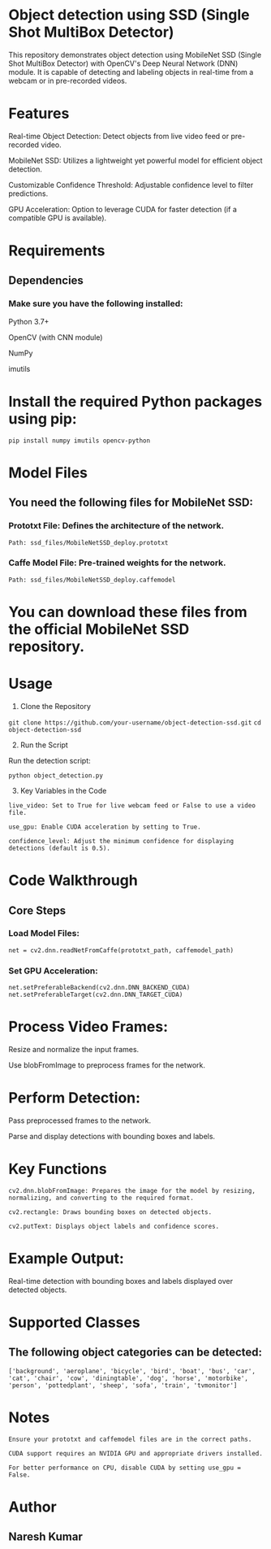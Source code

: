 # Object detection using SSD (Single Shot MultiBox Detector)
This repository demonstrates object detection using MobileNet SSD (Single Shot MultiBox Detector) with OpenCV's Deep Neural Network (DNN) module. It is capable of detecting and labeling objects in real-time from a webcam or in pre-recorded videos.

# Features

Real-time Object Detection: Detect objects from live video feed or pre-recorded video.

MobileNet SSD: Utilizes a lightweight yet powerful model for efficient object detection.

Customizable Confidence Threshold: Adjustable confidence level to filter predictions.

GPU Acceleration: Option to leverage CUDA for faster detection (if a compatible GPU is available).

# Requirements

## Dependencies

### Make sure you have the following installed:

Python 3.7+

OpenCV (with CNN module)

NumPy

imutils

# Install the required Python packages using pip:

``` pip install numpy imutils opencv-python ```

# Model Files

## You need the following files for MobileNet SSD:

### Prototxt File: Defines the architecture of the network.

``` Path: ssd_files/MobileNetSSD_deploy.prototxt ```

### Caffe Model File: Pre-trained weights for the network.

``` Path: ssd_files/MobileNetSSD_deploy.caffemodel ```

# You can download these files from the official MobileNet SSD repository.

# Usage

1. Clone the Repository

``` git clone https://github.com/your-username/object-detection-ssd.git ```
``` cd object-detection-ssd ```

2. Run the Script

Run the detection script:

``` python object_detection.py ```

3. Key Variables in the Code

``` live_video: Set to True for live webcam feed or False to use a video file. ```

``` use_gpu: Enable CUDA acceleration by setting to True. ```

``` confidence_level: Adjust the minimum confidence for displaying detections (default is 0.5). ```

# Code Walkthrough

## Core Steps

### Load Model Files:

``` net = cv2.dnn.readNetFromCaffe(prototxt_path, caffemodel_path) ```

### Set GPU Acceleration:

``` net.setPreferableBackend(cv2.dnn.DNN_BACKEND_CUDA) ```
``` net.setPreferableTarget(cv2.dnn.DNN_TARGET_CUDA) ```

# Process Video Frames:

Resize and normalize the input frames.

Use blobFromImage to preprocess frames for the network.

# Perform Detection:

Pass preprocessed frames to the network.

Parse and display detections with bounding boxes and labels.

# Key Functions

``` cv2.dnn.blobFromImage: Prepares the image for the model by resizing, normalizing, and converting to the required format. ```

``` cv2.rectangle: Draws bounding boxes on detected objects. ```

``` cv2.putText: Displays object labels and confidence scores. ```

# Example Output:

Real-time detection with bounding boxes and labels displayed over detected objects.

# Supported Classes

## The following object categories can be detected:

```['background', 'aeroplane', 'bicycle', 'bird', 'boat', 'bus', 'car', 'cat', 'chair', 'cow', 'diningtable', 'dog', 'horse', 'motorbike', 'person', 'pottedplant', 'sheep', 'sofa', 'train', 'tvmonitor']```

# Notes

```Ensure your prototxt and caffemodel files are in the correct paths.```

```CUDA support requires an NVIDIA GPU and appropriate drivers installed.```

```For better performance on CPU, disable CUDA by setting use_gpu = False.```

# Author

## Naresh Kumar

